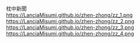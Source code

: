 枕中新聞 <br>
https://LanciaMisumi.github.io/zhen-zhong/zz_1.png <br>
https://LanciaMisumi.github.io/zhen-zhong/zz_2.png <br>
https://LanciaMisumi.github.io/zhen-zhong/zz_3.png <br>
https://LanciaMisumi.github.io/zhen-zhong/zz_4.png <br>
